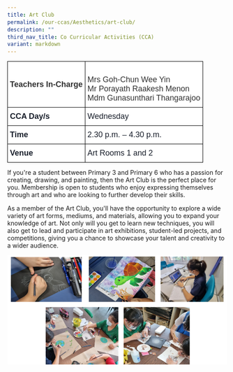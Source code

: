 ```yaml
---
title: Art Club
permalink: /our-ccas/Aesthetics/art-club/
description: ""
third_nav_title: Co Curricular Activities (CCA)
variant: markdown
---
```

<style type="text/css">
.tg  {border-collapse:collapse;border-spacing:0;}
.tg td{border-color:black;border-style:solid;border-width:1px;font-family:Arial, sans-serif;font-size:14px;
  overflow:hidden;padding:10px 5px;word-break:normal;}
.tg th{border-color:black;border-style:solid;border-width:1px;font-family:Arial, sans-serif;font-size:14px;
  font-weight:normal;overflow:hidden;padding:10px 5px;word-break:normal;}
.tg .tg-via6{background-color:#FFF;color:#1A202C;font-size:18px;font-weight:bold;text-align:left;vertical-align:middle}
.tg .tg-l3od{background-color:#FFF;color:#1A202C;font-size:18px;text-align:left;vertical-align:middle}
.tg .tg-ntp0{background-color:#FFF;color:#323232;font-size:18px;font-weight:bold;text-align:left;vertical-align:middle}
.tg .tg-y8at{background-color:#FFF;color:#323232;font-size:18px;text-align:left;vertical-align:middle}
</style>
<table class="tg">
<thead>
  <tr>
    <th class="tg-ntp0"><span style="color:#323232">Teachers In-Charge   </span></th>
    <th class="tg-y8at"><br><span style="color:#323232">Mrs Goh-Chun Wee Yin</span><br><span style="color:#323232">Mr Porayath Raakesh Menon </span><br><span style="color:#323232">Mdm Gunasunthari Thangarajoo</span></th>
  </tr>
</thead>
<tbody>
  <tr>
    <td class="tg-via6">CCA Day/s   </td>
    <td class="tg-l3od">Wednesday   </td>
  </tr>
  <tr>
    <td class="tg-via6">Time </td>
    <td class="tg-l3od">2.30 p.m. – 4.30 p.m.</td>
  </tr>
  <tr>
    <td class="tg-via6"> Venue   </td>
    <td class="tg-l3od">Art Rooms 1 and 2</td>
  </tr>
</tbody>
</table>
	
If you're a student between Primary 3 and Primary 6 who has a passion for creating, drawing, and painting, then the Art Club is the perfect place for you. Membership is open to students who enjoy expressing themselves through art and who are looking to further develop their skills. 

As a member of the Art Club, you'll have the opportunity to explore a wide variety of art forms, mediums, and materials, allowing you to expand your knowledge of art. Not only will you get to learn new techniques, you will also get to lead and participate in art exhibitions, student-led projects, and competitions, giving you a chance to showcase your talent and creativity to a wider audience.


![](/images/Art%20(1).png)